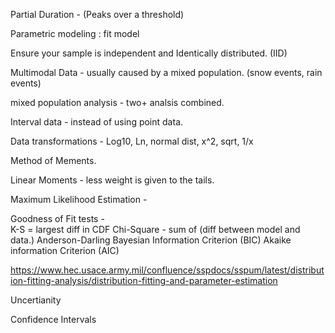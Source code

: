 Partial Duration - (Peaks over a threshold) 



Parametric modeling : fit model 

Ensure your sample is independent and Identically distributed. (IID)

Multimodal Data - usually caused by a mixed population.   (snow events, rain events)

mixed population analysis - two+ analsis combined.

Interval data - instead of using point data.

Data transformations - Log10, Ln, normal dist, x^2, sqrt, 1/x   

Method of Mements.

Linear Moments - less weight is given to the tails.

Maximum Likelihood Estimation - 

Goodness of Fit tests -  
  K-S = largest diff in CDF
  Chi-Square - sum of (diff between model and data.)
  Anderson-Darling 
  Bayesian Information Criterion (BIC)
  Akaike information Criterion (AIC)

https://www.hec.usace.army.mil/confluence/sspdocs/sspum/latest/distribution-fitting-analysis/distribution-fitting-and-parameter-estimation


Uncertianity

Confidence Intervals


  
